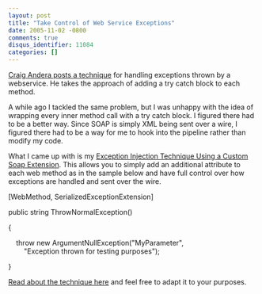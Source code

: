 ```yaml
---
layout: post
title: "Take Control of Web Service Exceptions"
date: 2005-11-02 -0800
comments: true
disqus_identifier: 11084
categories: []
---
```

[Craig Andera posts a
technique](http://pluralsight.com/blogs/craig/archive/2005/11/02/16155.aspx?Pending=true)
for handling exceptions thrown by a webservice. He takes the approach of
adding a try catch block to each method.

A while ago I tackled the same problem, but I was unhappy with the idea
of wrapping every inner method call with a try catch block. I figured
there had to be a better way. Since SOAP is simply XML being sent over a
wire, I figured there had to be a way for me to hook into the pipeline
rather than modify my code.

What I came up with is my [Exception Injection Technique Using a Custom
Soap
Extension](http://haacked.com/archive/2005/06/29/ExceptionInjectionUsingCustomSoapExtension.aspx).
This allows you to simply add an additional attribute to each web method
as in the sample below and have full control over how exceptions are
handled and sent over the wire.

[WebMethod, SerializedExceptionExtension]

public string ThrowNormalException()

{

    throw new ArgumentNullException("MyParameter", \
        "Exception thrown for testing purposes");

}

[Read about the technique
here](http://haacked.com/archive/2005/06/29/ExceptionInjectionUsingCustomSoapExtension.aspx)
and feel free to adapt it to your purposes.


